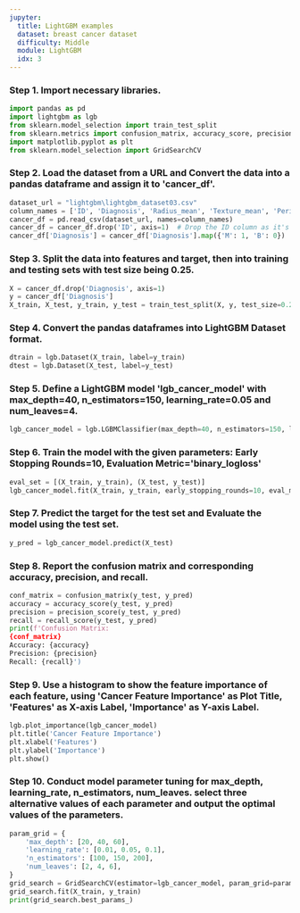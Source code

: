 ```yaml
---
jupyter:
  title: LightGBM examples
  dataset: breast cancer dataset
  difficulty: Middle
  module: LightGBM
  idx: 3
---
```


### Step 1. Import necessary libraries.
```python
import pandas as pd
import lightgbm as lgb
from sklearn.model_selection import train_test_split
from sklearn.metrics import confusion_matrix, accuracy_score, precision_score, recall_score
import matplotlib.pyplot as plt
from sklearn.model_selection import GridSearchCV
```

### Step 2. Load the dataset from a URL and Convert the data into a pandas dataframe and assign it to 'cancer_df'.
```python
dataset_url = "lightgbm\lightgbm_dataset03.csv"
column_names = ['ID', 'Diagnosis', 'Radius_mean', 'Texture_mean', 'Perimeter_mean', 'Area_mean', 'Smoothness_mean', 'Compactness_mean', 'Concavity_mean', 'Concave_points_mean', 'Symmetry_mean', 'Fractal_dimension_mean', 'Radius_se', 'Texture_se', 'Perimeter_se', 'Area_se', 'Smoothness_se', 'Compactness_se', 'Concavity_se', 'Concave_points_se', 'Symmetry_se', 'Fractal_dimension_se', 'Radius_worst', 'Texture_worst', 'Perimeter_worst', 'Area_worst', 'Smoothness_worst', 'Compactness_worst', 'Concavity_worst', 'Concave_points_worst', 'Symmetry_worst', 'Fractal_dimension_worst']
cancer_df = pd.read_csv(dataset_url, names=column_names)
cancer_df = cancer_df.drop('ID', axis=1)  # Drop the ID column as it's not a feature
cancer_df['Diagnosis'] = cancer_df['Diagnosis'].map({'M': 1, 'B': 0})  # Convert the 'Diagnosis' column to binary
```

### Step 3. Split the data into features and target, then into training and testing sets with test size being 0.25.
```python
X = cancer_df.drop('Diagnosis', axis=1)
y = cancer_df['Diagnosis']
X_train, X_test, y_train, y_test = train_test_split(X, y, test_size=0.25, random_state=42)
```

### Step 4. Convert the pandas dataframes into LightGBM Dataset format.
```python
dtrain = lgb.Dataset(X_train, label=y_train)
dtest = lgb.Dataset(X_test, label=y_test)
```

### Step 5. Define a LightGBM model 'lgb_cancer_model' with max_depth=40, n_estimators=150, learning_rate=0.05 and num_leaves=4.
```python
lgb_cancer_model = lgb.LGBMClassifier(max_depth=40, n_estimators=150, learning_rate=0.05, num_leaves=4)
```

### Step 6. Train the model with the given parameters: Early Stopping Rounds=10, Evaluation Metric='binary_logloss'
```python
eval_set = [(X_train, y_train), (X_test, y_test)]
lgb_cancer_model.fit(X_train, y_train, early_stopping_rounds=10, eval_metric='binary_logloss', eval_set=eval_set, verbose=True)
```

### Step 7. Predict the target for the test set and Evaluate the model using the test set.
```python
y_pred = lgb_cancer_model.predict(X_test)
```

### Step 8. Report the confusion matrix and corresponding accuracy, precision, and recall.
```python
conf_matrix = confusion_matrix(y_test, y_pred)
accuracy = accuracy_score(y_test, y_pred)
precision = precision_score(y_test, y_pred)
recall = recall_score(y_test, y_pred)
print(f'Confusion Matrix:
{conf_matrix}
Accuracy: {accuracy}
Precision: {precision}
Recall: {recall}')
```

### Step 9. Use a histogram to show the feature importance of each feature, using 'Cancer Feature Importance' as Plot Title, 'Features' as X-axis Label, 'Importance' as Y-axis Label.
```python
lgb.plot_importance(lgb_cancer_model)
plt.title('Cancer Feature Importance')
plt.xlabel('Features')
plt.ylabel('Importance')
plt.show()
```

### Step 10. Conduct model parameter tuning for max_depth, learning_rate, n_estimators, num_leaves. select three alternative values of each parameter and output the optimal values of the parameters.
```python
param_grid = {
    'max_depth': [20, 40, 60],
    'learning_rate': [0.01, 0.05, 0.1],
    'n_estimators': [100, 150, 200],
    'num_leaves': [2, 4, 6],
}
grid_search = GridSearchCV(estimator=lgb_cancer_model, param_grid=param_grid, scoring='accuracy', cv=3, verbose=1)
grid_search.fit(X_train, y_train)
print(grid_search.best_params_)
```
